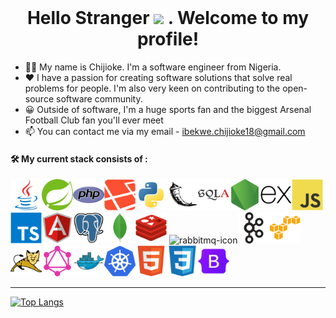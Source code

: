 <div align="center">
  <img src="https://komarev.com/ghpvc/?username=chijioke-ibekwe&style=flat-square&color=blue" alt=""/>
</div>
<h1 align="center">
  Hello Stranger
  <img src="https://media.giphy.com/media/hvRJCLFzcasrR4ia7z/giphy.gif" width="30px"/>
  . Welcome to my profile! 
</h1>

- 👨‍💻 My name is Chijioke. I'm a software engineer from Nigeria. 
- ❤️ I have a passion for creating software solutions that solve real problems for people. I'm also very keen on contributing to the open-source software community.
- 😀 Outside of software, I'm a huge sports fan and the biggest Arsenal Football Club fan you'll ever meet
- 📫 You can contact me via my email - ibekwe.chijioke18@gmail.com

#### :hammer_and_wrench: My current stack consists of :
<img src="https://raw.githubusercontent.com/devicons/devicon/master/icons/java/java-original.svg" alt="java-icon" width="50" height="50"><img src="https://raw.githubusercontent.com/devicons/devicon/master/icons/spring/spring-original.svg" alt="spring-icon" width="50" height="50"><img 
src="https://raw.githubusercontent.com/devicons/devicon/master/icons/php/php-original.svg" alt="php-icon" width="50" height="50"><img
src="https://raw.githubusercontent.com/devicons/devicon/master/icons/laravel/laravel-plain.svg" alt="laravel-icon" width="50" height="50"><img
src="https://raw.githubusercontent.com/devicons/devicon/master/icons/python/python-original.svg" alt="python-icon" width="50" height="50"><img src="https://raw.githubusercontent.com/devicons/devicon/master/icons/flask/flask-original.svg" alt="flask-icon" width="50" height="50"><img src="https://raw.githubusercontent.com/devicons/devicon/master/icons/sqlalchemy/sqlalchemy-original.svg" alt="sqlalchemy-icon" width="50" height="50"><img
src="https://raw.githubusercontent.com/devicons/devicon/master/icons/nodejs/nodejs-original.svg" alt="nodejs-icon" width="50" height="50"><img
src="https://raw.githubusercontent.com/devicons/devicon/master/icons/express/express-original.svg" alt="express-icon" width="50" height="50"><img
src="https://raw.githubusercontent.com/devicons/devicon/master/icons/javascript/javascript-original.svg" alt="js-icon" width="50" height="50"><img
src="https://raw.githubusercontent.com/devicons/devicon/master/icons/typescript/typescript-original.svg" alt="typescript-icon" width="50" height="50"><img
src="https://raw.githubusercontent.com/devicons/devicon/master/icons/angularjs/angularjs-original.svg" alt="angularjs-icon" width="50" height="50"><img
src="https://raw.githubusercontent.com/devicons/devicon/master/icons/postgresql/postgresql-original.svg" alt="postgres-icon" width="50" height="50"><img src="https://raw.githubusercontent.com/devicons/devicon/master/icons/mongodb/mongodb-original.svg" alt="mongodb-icon" width="50" height="50"><img src="https://raw.githubusercontent.com/devicons/devicon/master/icons/redis/redis-original.svg" alt="redis-icon" width="50" height="50">   <img src="https://www.svgrepo.com/show/303576/rabbitmq-logo.svg" alt="rabbitmq-icon" width="45" height="45"><img src="https://raw.githubusercontent.com/devicons/devicon/master/icons/apachekafka/apachekafka-original.svg" alt="kafka-icon" width="50" height="50"><img src="https://raw.githubusercontent.com/devicons/devicon/master/icons/amazonwebservices/amazonwebservices-original.svg" alt="aws-icon" width="50" height="50"><img src="https://raw.githubusercontent.com/devicons/devicon/master/icons/tomcat/tomcat-original.svg" alt="tomcat-icon" width="50" height="50"><img src="https://raw.githubusercontent.com/devicons/devicon/master/icons/graphql/graphql-plain.svg" alt="graphql-icon" width="50" height="50"><img src="https://raw.githubusercontent.com/devicons/devicon/master/icons/docker/docker-original.svg" alt="docker-icon" width="50" height="50"><img src="https://raw.githubusercontent.com/devicons/devicon/master/icons/kubernetes/kubernetes-plain.svg" alt="kubernetes-icon" width="50" height="50"><img src="https://raw.githubusercontent.com/devicons/devicon/master/icons/html5/html5-original.svg" alt="html-icon" width="50" height="50"><img src="https://raw.githubusercontent.com/devicons/devicon/master/icons/css3/css3-original.svg" alt="css-icon" width="50" height="50"><img src="https://raw.githubusercontent.com/devicons/devicon/master/icons/bootstrap/bootstrap-original.svg" alt="bootstrap-icon" width="50" height="50">

---

[![Top Langs](https://github-readme-stats.vercel.app/api/top-langs/?username=chijioke-ibekwe&layout=compact&theme=vision-friendly-dark&langs_count=8)](https://github.com/anuraghazra/github-readme-stats)



<!---
chijioke-ibekwe/chijioke-ibekwe is a ✨ special ✨ repository because its `README.md` (this file) appears on your GitHub profile.
You can click the Preview link to take a look at your changes.
--->
